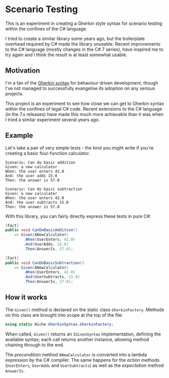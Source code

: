 # Scenario Testing

This is an experiment in creating a Gherkin style syntax for scenario testing within the confines of the C# language.

I tried to create a similar library some years ago, but the boilerplate overhead required by C# made the library unusable. Recent improvements to the C# language (mostly changes in the C# 7 series), have inspired me to try again and I think the result is at least somewhat usable.

## Motivation

I'm a fan of the [Gherkin syntax](https://docs.cucumber.io/gherkin/reference/) for behaviour driven development, though I've not managed to successfully evangelise its adoption on any serious projects.

This project is an experiment to see how close we can get to Gherkin syntax within the confines of legal C# code. Recent extensions to the C# language (in the 7.x releases) have made this much more achievable than it was when I tried a similar experiment several years ago.

## Example

Let's take a pair of very simple tests - the kind you might write if you're creating a basic four-function calculator.

``` text
Scenario: Can do basic addition
Given: a new calculator
When: the user enters 42.0
And: the user adds 15.0
Then: the answer is 57.0

Scenario: Can do basic subtraction
Given: a new calculator
When: the user enters 42.0
And: the user subtracts 15.0
Then: the answer is 57.0
```

With this library, you can fairly directly express these tests in pure C#:

``` csharp
[Fact]
public void CanDoBasicAddition()
    => Given(ANewCalculator)
        .When(UserEnters, 42.0)
        .And(UserAdds, 15.0)
        .Then(AnswerIs, 57.0);

[Fact]
public void CanDoBasicSubtraction()
    => Given(ANewCalculator)
        .When(UserEnters, 42.0)
        .And(UserSubtracts, 15.0)
        .Then(AnswerIs, 27.0);
```

## How it works

The `Given()` method is declared on the static class `GherkinFactory`. Methods on this class are brought into scope at the top of the file:

``` csharp
using static Niche.GherkinSyntax.GherkinFactory;
```

When called, `Given()` returns an `IGivenSyntax` implementation, defining the available syntax; each call returns another instance, allowing method chaining through to the end.

The *precondition* method `ANewCalculator` is converted into a lambda expression by the C# compiler. The same happens for the *action* methods (`UserEnters`, `UserAdds` and `UserSubtracts`) as well as the *expectation* method `AnswerIs`.

